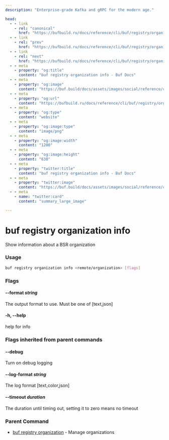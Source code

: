 ```yaml
---
description: "Enterprise-grade Kafka and gRPC for the modern age."

head:
  - - link
    - rel: "canonical"
      href: "https://bufbuild.ru/docs/reference/cli/buf/registry/organization/info/"
  - - link
    - rel: "prev"
      href: "https://bufbuild.ru/docs/reference/cli/buf/registry/organization/delete/"
  - - link
    - rel: "next"
      href: "https://bufbuild.ru/docs/reference/cli/buf/registry/organization/update/"
  - - meta
    - property: "og:title"
      content: "buf registry organization info - Buf Docs"
  - - meta
    - property: "og:image"
      content: "https://buf.build/docs/assets/images/social/reference/cli/buf/registry/organization/info.png"
  - - meta
    - property: "og:url"
      content: "https://bufbuild.ru/docs/reference/cli/buf/registry/organization/info/"
  - - meta
    - property: "og:type"
      content: "website"
  - - meta
    - property: "og:image:type"
      content: "image/png"
  - - meta
    - property: "og:image:width"
      content: "1200"
  - - meta
    - property: "og:image:height"
      content: "630"
  - - meta
    - property: "twitter:title"
      content: "buf registry organization info - Buf Docs"
  - - meta
    - property: "twitter:image"
      content: "https://buf.build/docs/assets/images/social/reference/cli/buf/registry/organization/info.png"
  - - meta
    - name: "twitter:card"
      content: "summary_large_image"

---
```


# buf registry organization info

Show information about a BSR organization

### Usage

```sh
buf registry organization info <remote/organization> [flags]
```

### Flags

#### \--format _string_

The output format to use. Must be one of \[text,json\]

#### \-h, --help

help for info

### Flags inherited from parent commands

#### \--debug

Turn on debug logging

#### \--log-format _string_

The log format \[text,color,json\]

#### \--timeout _duration_

The duration until timing out, setting it to zero means no timeout

### Parent Command

- [buf registry organization](../) - Manage organizations
